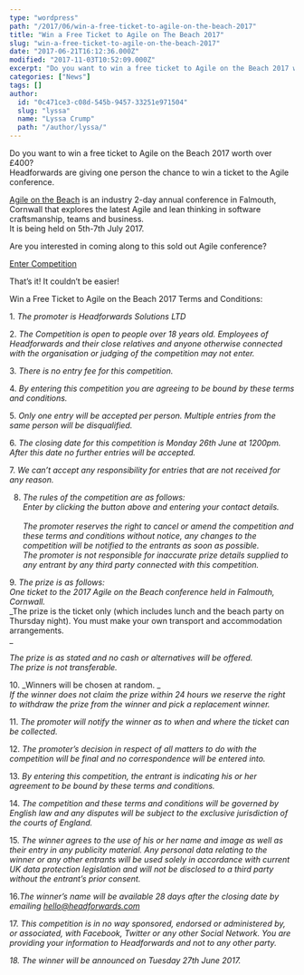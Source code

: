 ```yaml
---
type: "wordpress"
path: "/2017/06/win-a-free-ticket-to-agile-on-the-beach-2017"
title: "Win a Free Ticket to Agile on The Beach 2017"
slug: "win-a-free-ticket-to-agile-on-the-beach-2017"
date: "2017-06-21T16:12:36.000Z"
modified: "2017-11-03T10:52:09.000Z"
excerpt: "Do you want to win a free ticket to Agile on the Beach 2017 worth over £400? Headforwards are giving one person the chance to win a ticket to the Agile conference. Agile on the Beach is an industry 2-day annual conference in Falmouth, Cornwall that explores the latest Agile and lean thinking in software craftsmanship, \[…\]"
categories: ["News"]
tags: []
author:
  id: "0c471ce3-c08d-545b-9457-33251e971504"
  slug: "lyssa"
  name: "Lyssa Crump"
  path: "/author/lyssa/"
---
```

Do you want to win a free ticket to Agile on the Beach 2017 worth over £400?  
Headforwards are giving one person the chance to win a ticket to the Agile conference.

[Agile on the Beach](http://agileonthebeach.com/) is an industry 2-day annual conference in Falmouth, Cornwall that explores the latest Agile and lean thinking in software craftsmanship, teams and business.  
It is being held on 5th-7th July 2017.

Are you interested in coming along to this sold out Agile conference?

[Enter Competition](https://docs.google.com/forms/d/e/1FAIpQLSc4ZZlAbfpPr0SmfJlSDobRfGF58CqObGSlFbRQelGUwKGXAg/viewform)

That’s it! It couldn’t be easier!

Win a Free Ticket to Agile on the Beach 2017 Terms and Conditions:

1\. _The promoter is Headforwards Solutions LTD_

2\. _The Competition is open to people over 18 years old. Employees of Headforwards and their close relatives and anyone otherwise connected with the organisation or judging of the competition may not enter._

3\. _There is no entry fee for this competition._

4\. _By entering this competition you are agreeing to be bound by these terms and conditions._

5\. _Only one entry will be accepted per person. Multiple entries from the same person will be disqualified._

6\. _The closing date for this competition is Monday 26th June at 1200pm. After this date no further entries will be accepted._

7\. _We can’t accept any responsibility for entries that are not received for any reason._

8. _The rules of the competition are as follows:_  
_Enter by clicking the button above and entering your contact details. [  
](mailto:competition@headforwards.com)_  
_The promoter reserves the right to cancel or amend the competition and these terms and conditions without notice, any changes to the competition will be notified to the entrants as soon as possible._  
_The promoter is not responsible for inaccurate prize details supplied to any entrant by any third party connected with this competition._

9\. _The prize is as follows:_  
_One ticket to the 2017 Agile on the Beach conference held in Falmouth, Cornwall._  
_The prize is the ticket only (which includes lunch and the beach party on Thursday night). You must make your own transport and accommodation arrangements.  
_

_The prize is as stated and no cash or alternatives will be offered._  
_The prize is not transferable._

10\. _Winners will be chosen at random. _  
_If the winner does not claim the prize within 24 hours we reserve the right to withdraw the prize from the winner and pick a replacement winner._

11\. _The promoter will notify the winner as to when and where the ticket can be collected._

12\. _The promoter’s decision in respect of all matters to do with the competition will be final and no correspondence will be entered into._

13\. _By entering this competition, the entrant is indicating his or her agreement to be bound by these terms and conditions._

14\. _The competition and these terms and conditions will be governed by English law and any disputes will be subject to the exclusive jurisdiction of the courts of England._

15\. _The winner agrees to the use of his or her name and image as well as their entry in any publicity material. Any personal data relating to the winner or any other entrants will be used solely in accordance with current UK data protection legislation and will not be disclosed to a third party without the entrant’s prior consent._

16._The winner’s name will be available 28 days after the closing date by emailing [hello@headforwards.com](mailto:competition@headforwards.com)_

17\. _This competition is in no way sponsored, endorsed or administered by, or associated, with Facebook, Twitter or any other Social Network. You are providing your information to Headforwards and not to any other party._

_18\. The winner will be announced on Tuesday 27th June 2017._